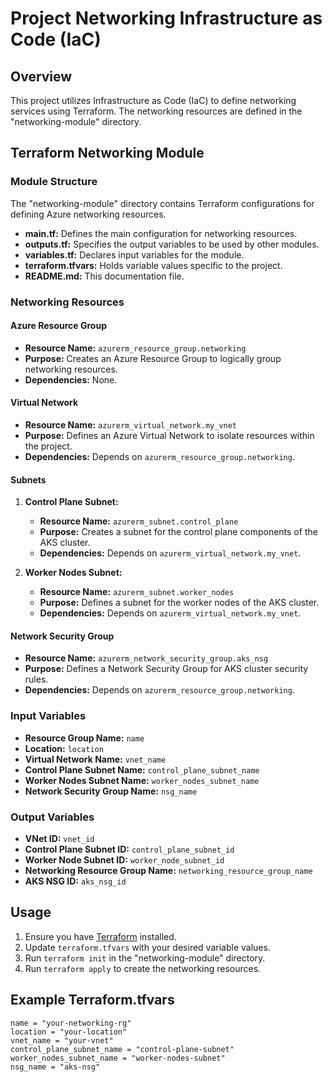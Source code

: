 # Project Networking Infrastructure as Code (IaC)

## Overview

This project utilizes Infrastructure as Code (IaC) to define networking services using Terraform. The networking resources are defined in the "networking-module" directory.

## Terraform Networking Module

### Module Structure

The "networking-module" directory contains Terraform configurations for defining Azure networking resources.


- **main.tf:** Defines the main configuration for networking resources.
- **outputs.tf:** Specifies the output variables to be used by other modules.
- **variables.tf:** Declares input variables for the module.
- **terraform.tfvars:** Holds variable values specific to the project.
- **README.md:** This documentation file.

### Networking Resources

#### Azure Resource Group

- **Resource Name:** `azurerm_resource_group.networking`
- **Purpose:** Creates an Azure Resource Group to logically group networking resources.
- **Dependencies:** None.

#### Virtual Network

- **Resource Name:** `azurerm_virtual_network.my_vnet`
- **Purpose:** Defines an Azure Virtual Network to isolate resources within the project.
- **Dependencies:** Depends on `azurerm_resource_group.networking`.

#### Subnets

1. **Control Plane Subnet:**
   - **Resource Name:** `azurerm_subnet.control_plane`
   - **Purpose:** Creates a subnet for the control plane components of the AKS cluster.
   - **Dependencies:** Depends on `azurerm_virtual_network.my_vnet`.

2. **Worker Nodes Subnet:**
   - **Resource Name:** `azurerm_subnet.worker_nodes`
   - **Purpose:** Defines a subnet for the worker nodes of the AKS cluster.
   - **Dependencies:** Depends on `azurerm_virtual_network.my_vnet`.

#### Network Security Group

- **Resource Name:** `azurerm_network_security_group.aks_nsg`
- **Purpose:** Defines a Network Security Group for AKS cluster security rules.
- **Dependencies:** Depends on `azurerm_resource_group.networking`.

### Input Variables

- **Resource Group Name:** `name`
- **Location:** `location`
- **Virtual Network Name:** `vnet_name`
- **Control Plane Subnet Name:** `control_plane_subnet_name`
- **Worker Nodes Subnet Name:** `worker_nodes_subnet_name`
- **Network Security Group Name:** `nsg_name`

### Output Variables

- **VNet ID:** `vnet_id`
- **Control Plane Subnet ID:** `control_plane_subnet_id`
- **Worker Node Subnet ID:** `worker_node_subnet_id`
- **Networking Resource Group Name:** `networking_resource_group_name`
- **AKS NSG ID:** `aks_nsg_id`

## Usage

1. Ensure you have [Terraform](https://www.terraform.io/downloads.html) installed.
2. Update `terraform.tfvars` with your desired variable values.
3. Run `terraform init` in the "networking-module" directory.
4. Run `terraform apply` to create the networking resources.

## Example Terraform.tfvars

```hcl
name = "your-networking-rg"
location = "your-location"
vnet_name = "your-vnet"
control_plane_subnet_name = "control-plane-subnet"
worker_nodes_subnet_name = "worker-nodes-subnet"
nsg_name = "aks-nsg"


